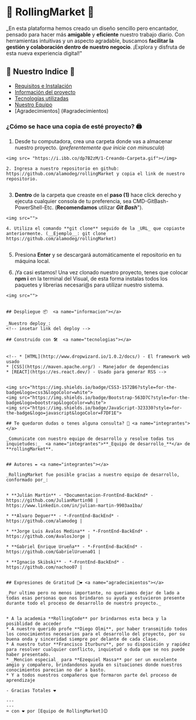 # 🛒 RollingMarket 🛒 <!-- <a name="informacion"></a> -->

_En esta plataforma hemos creado un diseño sencillo pero encantador, pensado para hacer más **amigable** y **eficiente** nuestro trabajo diario. Con herramientas intuitivas y un aspecto agradable, buscamos **facilitar la gestión y colaboración dentro de nuestro negocio**. ¡Explora y disfruta de esta nueva experiencia digital!"


## 📃 Nuestro Indice 📃
* [Requisitos e Instalación](#requisitos-instalacion)
* [Información del proyecto](#informacion)
* [Tecnologías utilizadas](#tecnologias)
* [Nuestro Equipo](#integrantes)
* [Agradecimientos] (#agradecimientos)



### ¿Cómo se hace una copia de esté proyecto? 🖨️ <a name="requisitos-instalacion"></a>

  1. Desde tu computadora, crea una carpeta donde vas a almacenar nuestro proyecto. (_preferentemente que inicie con minuscula_)

  ```
<img src= "https://i.ibb.co/dp7B2zM/1-Creando-Carpeta.gif"></img>
  
  2. Ingresa a nuestro repositorio en github: https://github.com/alamodeg/rollingMarket y copia el link de nuestro repositorio.

  ```
<img src="">
  
  3. **Dentro** de la carpeta que creaste en el **paso (1)** hace click derecho y ejecuta cualquier consola de tu preferencia, sea CMD-GitBash-PowerShell-Etc. (**Recomendamos** utilizar **_Git Bash_**").
  
  ```
  <img src="">

  4. Utiliza el comando **git clone** seguido de la _URL_ que copiaste anteriormente. (__Ejemplo__: git clone https://github.com/alamodeg/rollingMarket)

  ```
<img src="">

  5. Presiona **Enter** y se descargará automáticamente el repositorio en tu máquina local.
  
  6. ¡Ya casi estamos! Una vez clonado nuestro proyecto, tenes que colocar **npm i** en la terminal del Visual, de esta forma instalas todos los paquetes y librerias necesari@s para utilizar nuestro sistema.
  
  ```
<img src="">


## Despliegue 📦  <a name="informacion"></a>

_Nuestro deploy_:
<!-- insetar link del deploy -->

## Construido con 🛠️  <a name="tecnologias"></a>


<!-- * [HTML](http://www.dropwizard.io/1.0.2/docs/) - El framework web usado
* [CSS](https://maven.apache.org/) - Manejador de dependencias
* [REACT](https://es.react.dev/) - Usado para generar RSS -->


<img src="https://img.shields.io/badge/CSS3-1572B6?style=for-the-badge&logo=css3&logoColor=white">
<img src="https://img.shields.io/badge/Bootstrap-563D7C?style=for-the-badge&logo=bootstrap&logoColor=white">
<img src="https://img.shields.io/badge/JavaScript-323330?style=for-the-badge&logo=javascript&logoColor=F7DF1E">

## Te quedaron dudas o tenes alguna consulta? 📖 <a name="integrantes"></a>

_Comunicate con nuestro equipo de desarrollo y resolve todas tus inquietudes:_  <a name="integrantes">**_Equipo de desarrollo_**</a> de **rollingMarket**.


## Autores ✒️ <a name="integrantes"></a>

_RollingMarket fue posible gracias a nuestro equipo de desarrollo, conformado por_:


* **Julián Martín** - *Documentacion-FrontEnd-BackEnd* - https://github.com/JulianMartin98 | https://www.linkedin.com/in/julian-martin-9903aa1ba/

* **Alvaro Deguer** - *-FrontEnd-BackEnd* - https://github.com/alamodeg | 

* **Jorge Luis Avalos Medina** - *-FrontEnd-BackEnd* - https://github.com/AvalosJorge | 

* **Gabriel Enrique Urueña** - *-FrontEnd-BackEnd* - https://github.com/GabrielUruena01 | 

* **Ignacio Skibski** - *-FrontEnd-BackEnd* - https://github.com/nachoo07 | 


## Expresiones de Gratitud 🎁❤️ <a name="agradecimientos"></a>

_Por ultimo pero no menos importante, no queriamos dejar de lado a todas esas personas que nos brindaron su ayuda y estuvieron presente durante todo el proceso de desarrollo de nuestro proyecto._


* A la academia **RollingCode** por brindarnos esta beca y la posiblidad de acceder 
* A nuestro querido profe **Diego Olmi**, por haber transmitido todos los conocimientos necesarios para el desarrollo del proyecto, por su buena onda y sinceridad siempre por delante de cada clase.
* A nuestro tutor **Francisco Iturburu**, por su disposición y rapidez para resolver cualquier conflicto, inquietud o duda que se nos puede haber presentado.
* _Mencion especial_ para **Ezequiel Massa** por ser un excelente amgio y compañero, brindandonos ayuda en situaciones donde nuestros conocimientos parecian no dar a basto.
* Y a todos nuestros compañeros que formaron parte del proceso de aprendizaje

- Gracias Totales ❤️

---
---
⌨️ con ❤️ por [Equipo de RollingMarket]😊
